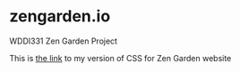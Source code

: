 # zengarden.io
WDDI331 Zen Garden Project


This is <a href="https://zengarden-io.github.io/zengarden.io/">the link</a> to my version of CSS for Zen Garden website
